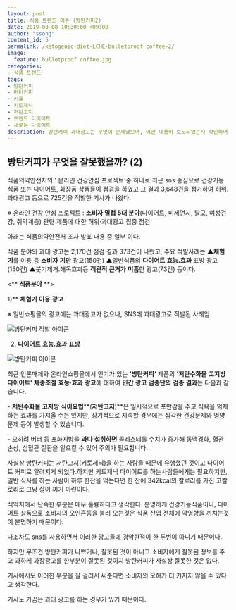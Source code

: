 ```yaml
---
layout: post
title: 식품 트렌드 이슈 (방탄커피2)
date: 2019-08-08 10:30:00 +09:00
author: "ssong"
content_id: 5
permalink: /ketogenic-diet-LCHE-bulletproof coffee-2/
image:
  feature: bulletproof coffee.jpg
categories:
- 식품 트렌드
tags:
- 방탄커피
- 버터커피
- 키플
- 키토제닉
- 저탄고지
- 트렌드 다이어트
- 새로운 다이어트
description: 방탄커피 과대광고는 무엇이 문제였으며, 어떤 내용이 보도되었는지 확인하며 과장된 기사에서 핵심이 무엇인지 알아보자. 식품의약안전처의 ' 온라인 건강안심 프로젝트'중 하나로 최근 sns 중심으로 건강기능식품 또는 다이어트, 화장품 상품들이 점검을 하였고 그 결과 3,648건을 점거하여 허위.과대광고 등으로 725건을 적발한 기사가 나왔다.
---
```


##  방탄커피가 무엇을 잘못했을까? (2)

 식품의약안전처의 ' 온라인 건강안심 프로젝트'중 하나로 최근 sns 중심으로 건강기능식품 또는 다이어트, 화장품 상품들이 점검을 하였고 그 결과 3,648건을 점거하여 허위.과대광고 등으로 725건을 적발한 기사가 나왔다.

 ※ 온라인 건강 안심 프로젝트 : **소비자 밀접** **5대 분야**(다이어트, 미세먼지, 탈모, 여성건강, 취약계층) 관련 제품에       대한 허위·과대광고 집중 점검

아래는 식품의약안전처 조사 발표 내용 중 일부 이다.

식품 분야의 과대 광고는 2,170건 점검 결과 373건이 나왔고, 주요 적발사례는 ▲**체험기**를 이용 등 **소비자** **기만** 광고(150건) ▲일반식품의 **다이어트** **효능․효과** 표방 광고(150건) ▲붓기제거․해독효과등 **객관적** **근거가** **미흡**한 광고(73건) 등이다.



<** **식품분야** **>

1)** **체험기** **이용** **광고**

 ※ 일반쇼핑몰의 광고에는 과대광고가 없으나, SNS에 과대광고로 적발된 사례임

![방탄커피 적발 아이콘](https://lh3.googleusercontent.com/_kIKCQozr8q-MtrTkY1YtnIzZSLw2dVhHuyJgtUN5qNblWqF058DEdEaNwqoFjJbCGadDmIbIByExEDC9l6VaqUUK0ZVRu7RZC5eSs7dYQxhuXyhk6KX9HUDAa8EieoS3m19Vp9qZRq0jA7MvS3F-Yr9mf_SCQ3z2p7UZ_a9NFq-COd68Ddl2GB3C6KhEPPV9MwUVBD-joH5vDZ8aR2H7RZ-ZAYis9O-r6fDJrqyVxWxvIA9YQrLq8UTkwTAt_fg95291xNJsXi70AJ0rsLMrcURbnCT7_GjYSkquxW-6OCb4tlLiosXrQLgN-P0Ps0kZOyY43w8UY9TZHB75RASP9BkJwYvFjDAn8gaAGWpv-yLtMbM52jNgITBu3E7B7FsuBQFjWrAERxRaNoiw1-2UPQnPH1wLf68K-R_HyirzdCzcHGeFNackAtz-2OJFFrRGvJRIKw8omA5FrgyuSHoKKRcrTnmqzg7dLBEYY8mqifUV76HXiYsRtfQwr6DO6eNjEfnjSx597F1tkb0WGNHDqV9RuULOYe08PZWyxi2cCfbrBPltaF024RNb_kXklKeG5Uz8DMaCGG-SaC5Caag0QTenBlCG2Yoml077ajLSGOx1lptjE6zIFP9quI7eYU74lUETgvo4wF-icfNoi6dS7MnczL56g=w723-h929-no)



2) **다이어트** **효능․효과** **표방**       

![방탄커피 아이콘](https://lh3.googleusercontent.com/55bQNWY2ZSB5l83kLeIZ4vqqj8r66Bq-0-YabGObG8Bs2EjZHdcOtB4I42vluHRwXJkxMe2Alk5J3ix83MtlHmvsgmMCGeWdgKxLhJb6vYvY2ZxCapPEufFYclRGjfhA5bnoEU-7CgUErp81RsYb5mbDOhk4Ux8GSLaoAmBWjS1m3uO0a8ZGMN2HpCeq30PAQlOOhEYJVejUGLa66vxt12vV6elHPM25uR5OWHLPoZafWU04oCruQH6eOJMJ3nKE7ofegLf-y2jhCUjpSbFXdc2u4NpKwDM7Jv14OU13sI6PCsKMuir2gyct_Hnq-aSV9CBlzu7SROE7Xzxl3puZ9tNDgEiTtXJbw3BIUOtEjCyyfFwT4G6eXnEf8-NzcyRKe8G3kuMUmLs6q0J0Zc4XqmdNzJ2_f94sGJikDoGJKkfvAr6xZ2YFkstMtanaaVIMw0JvuqEtmc6j5DTvZIpkXwmgSXGbIGPI8o6TWQKNFFLtlLWmR7uVogO-cN7iTqC0uWit4UuwNxm5t4socmTinsyLR1QiRR5HHkBChM2nLaFok9K0AU81-b9K4EuYGbP-bNJc-fcIWmPPLIkbpSnhfxGfYgUH9yd8S1_92LAHYamoM0Cl5TwG4KN3AFPtBNFsel_BU7WJPLOU1ejgJg0b7A0wNdmMHg=w883-h1079-no)



최근 언론매체와 온라인쇼핑몰에서 인기가 있는 **‘방탄커피‘** 제품의 **’저탄수화물** **고지방** **다이어트‘** **체중조절** **효능·효과** **광고**에 대하여 **민간** **광고** **검증단의** **검증** **결과**는 다음과 같습니다.

\- **저탄수화물** **고지방** **식이요법****(****저탄고지****)**은 일시적으로 포만감을 주고 식욕을 억제하는 효과를 가져올 수는 있지만, 장기적으로 지속할 경우에는 심각한 건강문제와 영양문제 등이 발생할 수 있습니다.

  \- 오히려 버터 등 포화지방을 **과다** **섭취하면** 콜레스테롤 수치가 증가해 동맥경화, 혈관 손상, 심혈관 질환을 일으킬 수 있어 주의가 필요합니다.  

사실상 방탄커피는 저탄고지(키토제닉)을 하는 사람들 때문에 유행했던 것이고 다이어트 커피로 알려지게 되었다.하지만 키토제닉 다이어트를 하는사람들에게는 필요하지만, 일반 식사를 하는 사람이 하루 한잔을 먹는다면 한 잔에 342kcal의 칼로리를 가진 고칼로리로 그냥 살이 찌기 마련이다.

식약처에서 단속한 부분은 매우 훌륭하다고 생각한다. 분명하게 건강기능식품이나, 다이어트 상품으로 소비자의 오인혼동을 불러 오는것은 식품 산업 전체에 악영향을 끼치는것이 분명하기 때문이다.

나조차도 sns를 사용하면서 이러한 광고들에 경악한적이 한 두번이 아니기 때문이다.

하지만 무조건 방탄커피가 나쁘거나, 잘못된 것이 아니고 소비자에게 잘못된 정보를 주고 과하게 과장광고를 한부분이 잘못된 것이지 방탄커피가 사실상 잘못한 것은 없다.

기사에서도 이러한 부분을 잘 걸러서 써준다면 소비자의 오해가 더 커지지 않을 수 있다고 생각한다.

기사도 가끔은 과대 광고를 하는 경우가 있기 때문이다.
